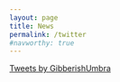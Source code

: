 ```yaml
---
layout: page
title: News
permalink: /twitter
#navworthy: true
---
```

<a class="twitter-timeline" data-chrome="transparent noheader" data-theme="dark" href="https://twitter.com/GibberishUmbra?ref_src=twsrc%5Etfw">Tweets by GibberishUmbra</a> <script async src="https://platform.twitter.com/widgets.js" charset="utf-8"></script> 